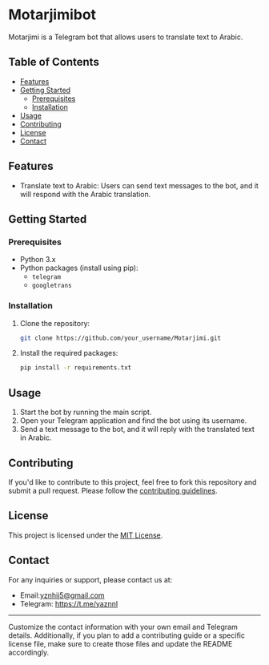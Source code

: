 # Motarjimibot
Motarjimi is a Telegram bot that allows users to translate text to Arabic.

## Table of Contents

- [Features](#features)
- [Getting Started](#getting-started)
  - [Prerequisites](#prerequisites)
  - [Installation](#installation)
- [Usage](#usage)
- [Contributing](#contributing)
- [License](#license)
- [Contact](#contact)

## Features

- Translate text to Arabic: Users can send text messages to the bot, and it will respond with the Arabic translation.

## Getting Started

### Prerequisites

- Python 3.x
- Python packages (install using pip):
  - `telegram`
  - `googletrans`

### Installation

1. Clone the repository:

   ```bash
   git clone https://github.com/your_username/Motarjimi.git
   ```

2. Install the required packages:

   ```bash
   pip install -r requirements.txt
   ```

## Usage

1. Start the bot by running the main script.
2. Open your Telegram application and find the bot using its username.
3. Send a text message to the bot, and it will reply with the translated text in Arabic.

## Contributing

If you'd like to contribute to this project, feel free to fork this repository and submit a pull request. Please follow the [contributing guidelines](CONTRIBUTING.md).

## License

This project is licensed under the [MIT License](LICENSE.md).

## Contact

For any inquiries or support, please contact us at:
- Email:yznhij5@gmail.com
- Telegram: https://t.me/yaznnl

---

Customize the contact information with your own email and Telegram details. Additionally, if you plan to add a contributing guide or a specific license file, make sure to create those files and update the README accordingly.
